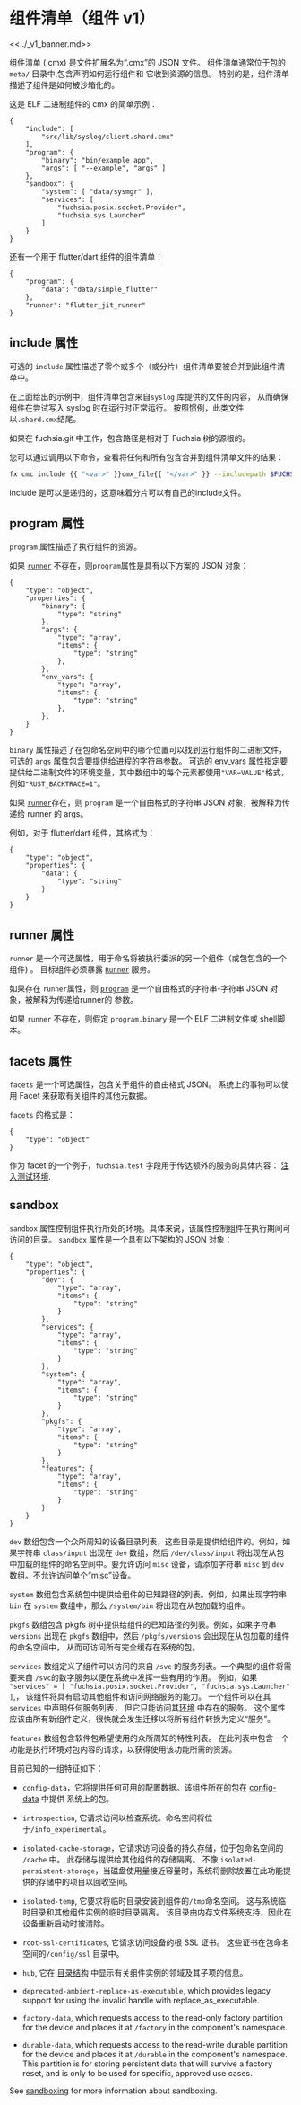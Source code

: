 <!--
# Component manifests (Components v1)

<<../_v1_banner.md>>

A component manifest (.cmx) is a JSON file with the file extension `.cmx`.
Component manifests are often located in a package’s `meta/` directory. The
manifest contains information that declares how to run the component and what
resources it receives. In particular, the component manifest describes how
the component is sandboxed.

Here's a simple example of a cmx for an ELF binary component:

```
{
    "include": [
        "src/lib/syslog/client.shard.cmx"
    ],
    "program": {
        "binary": "bin/example_app",
        "args": [ "--example", "args" ]
    },
    "sandbox": {
        "system": [ "data/sysmgr" ],
        "services": [
            "fuchsia.posix.socket.Provider",
            "fuchsia.sys.Launcher"
        ]
    }
}
```

And one for a flutter/dart component:

```
{
    "program": {
        "data": "data/simple_flutter"
    },
    "runner": "flutter_jit_runner"
}
```
-->

# 组件清单（组件 v1）

<<../_v1_banner.md>>

组件清单 (.cmx) 是文件扩展名为“.cmx”的 JSON 文件。
组件清单通常位于包的 `meta/` 目录中,包含声明如何运行组件和
它收到资源的信息。 特别的是，组件清单描述了组件是如何被沙箱化的。

这是 ELF 二进制组件的 cmx 的简单示例：
```
{
    "include": [
        "src/lib/syslog/client.shard.cmx"
    ],
    "program": {
        "binary": "bin/example_app",
        "args": [ "--example", "args" ]
    },
    "sandbox": {
        "system": [ "data/sysmgr" ],
        "services": [
            "fuchsia.posix.socket.Provider",
            "fuchsia.sys.Launcher"
        ]
    }
}
```

还有一个用于 flutter/dart 组件的组件清单：

```
{
    "program": {
        "data": "data/simple_flutter"
    },
    "runner": "flutter_jit_runner"
}
```

<!--

## include

The optional `include` property describes zero or more other component manifest
files (or shards) to be merged into this component manifest.

In the example given above, the component manifest is including contents from a
file provided by the `syslog` library, thus ensuring that the component
functions correctly at runtime if it attempts to write to syslog. By convention
such files end with `.shard.cmx`.

If working in fuchsia.git, include paths are relative to the source root of the
Fuchsia tree.

You can review the outcome of merging any and all includes into a component
manifest file by invoking the following command:

```sh
fx cmc include {{ "<var>" }}cmx_file{{ "</var>" }} --includepath $FUCHSIA_DIR
```

Includes can be recursive, meaning that shards can have their own includes.

-->

## include 属性

可选的 `include` 属性描述了零个或多个（或分片）组件清单要被合并到此组件清单中。

在上面给出的示例中，组件清单包含来自`syslog` 库提供的文件的内容，
从而确保组件在尝试写入 syslog 时在运行时正常运行。 按照惯例，此类文件以`.shard.cmx`结尾。

如果在 fuchsia.git 中工作，包含路径是相对于 Fuchsia 树的源根的。

您可以通过调用以下命令，查看将任何和所有包含合并到组件清单文件的结果：

```sh
fx cmc include {{ "<var>" }}cmx_file{{ "</var>" }} --includepath $FUCHSIA_DIR
```
include 是可以是递归的，这意味着分片可以有自己的include文件。

<!--
## program

The `program` property describes the resources to execute the component.

If [`runner`](#runner) is absent, the `program` property is a JSON object with
the following schema:

```
{
    "type": "object",
    "properties": {
        "binary": {
            "type": "string"
        },
        "args": {
            "type": "array",
            "items": {
                "type": "string"
            },
        },
        "env_vars": {
            "type": "array",
            "items": {
                "type": "string"
            },
        },
    }
}
```

The `binary` property describes where in the package namespace to find the
binary to run the component, and the optional `args` property contains the
string arguments to be provided to the process. The optional `env_vars`
property specifies environment variables to provide to the binary where
each element in the array uses the format `"VAR=VALUE"`, for example 
`"RUST_BACKTRACE=1"`.

If [`runner`](#runner) is present, `program` is a freeform string-string JSON
object interpreted as args to pass to the runner.

For instance, for a flutter/dart component, its format is:

```
{
    "type": "object",
    "properties": {
        "data": {
            "type": "string"
        }
    }
}
```

Where `data` should describe the location of the flutter/dart binaries. By
default, it is under `data/<component-name>`.

-->

## program 属性

`program` 属性描述了执行组件的资源。

如果  [`runner`](#runner)  不存在，则`program`属性是具有以下方案的 JSON 对象：
```
{
    "type": "object",
    "properties": {
        "binary": {
            "type": "string"
        },
        "args": {
            "type": "array",
            "items": {
                "type": "string"
            },
        },
        "env_vars": {
            "type": "array",
            "items": {
                "type": "string"
            },
        },
    }
}
```

`binary` 属性描述了在包命名空间中的哪个位置可以找到运行组件的二进制文件，可选的 `args` 属性包含要提供给进程的字符串参数。
可选的 env_vars 属性指定要提供给二进制文件的环境变量，其中数组中的每个元素都使用`"VAR=VALUE"`格式，例如`"RUST_BACKTRACE=1"`。

如果 [`runner`](#runner)存在，则  `program` 是一个自由格式的字符串 JSON 对象，被解释为传递给 runner 的 args。

例如，对于 flutter/dart 组件，其格式为：

```
{
    "type": "object",
    "properties": {
        "data": {
            "type": "string"
        }
    }
}
```
<!--

## runner

`runner` is an optional property that names another component (or a package
that contains one) to which execution is to be delegated. The target component
must expose the [`Runner`][runner] service.

If `runner` is present, [`program`](#program) is a freeform string-string JSON
object interpreted as args to pass to the runner.

If `runner` is absent, it is assumed that `program.binary` is an ELF binary or
shell script.

The `runner` property is a JSON string.
-->

## runner 属性

`runner` 是一个可选属性，用于命名将被执行委派的另一个组件（或包包含的一个组件) 。
目标组件必须暴露 [`Runner`][runner] 服务。

如果存在 `runner`属性，则 [`program`](#program) 是一个自由格式的字符串-字符串 JSON
对象，被解释为传递给runner的 参数。

如果 `runner` 不存在，则假定 `program.binary` 是一个 ELF 二进制文件或 shell脚本。

<!--

## facets

`facets` is an optional property that contains free-form JSON about the
component. Facets can be consumed by things on the system to acquire additional
metadata about a component.

The schema for `facets` is:

```
{
    "type": "object"
}
```

As an example of a facet, the `fuchsia.test` field is used to convey what
additional services should be
[injected into testing environments][test-components].

-->

## facets 属性

`facets` 是一个可选属性，包含关于组件的自由格式 JSON。
系统上的事物可以使用 Facet 来获取有关组件的其他元数据。

`facets` 的格式是：
```
{
    "type": "object"
}
```

作为 facet 的一个例子，`fuchsia.test` 字段用于传达额外的服务的具体内容：
[注入测试环境][test-components].

<!--

## sandbox

The `sandbox` property controls the environment in which the component
executes. Specifically, the property controls which directories the component
can access during execution.


The `sandbox` property is a JSON object with the following schema:

```
{
    "type": "object",
    "properties": {
        "dev": {
            "type": "array",
            "items": {
                "type": "string"
            }
        },
        "services": {
            "type": "array",
            "items": {
                "type": "string"
            }
        },
        "system": {
            "type": "array",
            "items": {
                "type": "string"
            }
        },
        "pkgfs": {
            "type": "array",
            "items": {
                "type": "string"
            }
        },
        "features": {
            "type": "array",
            "items": {
                "type": "string"
            }
        }
    }
}
```

-->

## sandbox

`sandbox` 属性控制组件执行所处的环境。具体来说，该属性控制组件在执行期间可访问的目录。
`sandbox` 属性是一个具有以下架构的 JSON 对象：

```
{
    "type": "object",
    "properties": {
        "dev": {
            "type": "array",
            "items": {
                "type": "string"
            }
        },
        "services": {
            "type": "array",
            "items": {
                "type": "string"
            }
        },
        "system": {
            "type": "array",
            "items": {
                "type": "string"
            }
        },
        "pkgfs": {
            "type": "array",
            "items": {
                "type": "string"
            }
        },
        "features": {
            "type": "array",
            "items": {
                "type": "string"
            }
        }
    }
}
```

<!--
The `dev` array contains a list of well-known device directories that are
provided to the component. For example, if the string `class/input` appears in
the `dev` array, then `/dev/class/input` will appear in the namespaces of components
loaded from the package. To allow access to a `misc` device, add the string `misc`
to the `dev` array. Allowing access to individual `misc` devices is not possible.

-->

`dev` 数组包含一个众所周知的设备目录列表，这些目录是提供给组件的。例如，如果字符串 `class/input` 出现在
`dev` 数组，然后 `/dev/class/input` 将出现在从包中加载的组件的命名空间中。要允许访问 `misc` 设备，请添加字符串 `misc`
到 `dev` 数组。不允许访问单个“misc”设备。

<!--
The `system` array contains a list of well-known paths within the system package
that are provided to the component. For example, if the string `bin` appears
in the `system` array, then `/system/bin` will appear in the namespaces of
components loaded from the package.

The `pkgfs` array contains a list of well-known paths within the pkgfs tree
that are provided to the component. For example, if the string `versions`
appears in the `pkgfs` array, then `/pkgfs/versions` will appear in the
namespaces of components loaded from the package, providing access to all
packages fully cached on the system.
-->

`system` 数组包含系统包中提供给组件的已知路径的列表。例如，如果出现字符串`bin`
在 `system` 数组中，那么 `/system/bin` 将出现在从包加载的组件。

`pkgfs` 数组包含 pkgfs 树中提供给组件的已知路径的列表。例如，如果字符串 `versions`
出现在 `pkgfs` 数组中，然后 `/pkgfs/versions` 会出现在从包加载的组件的命名空间中，
从而可访问所有完全缓存在系统的包。

<!--
The `services` array defines a list of services from `/svc` that the
component may access. A typical component will require a number services from
`/svc` in order to play some useful role in the system. For example, if
`"services" = [ "fuchsia.posix.socket.Provider", "fuchsia.sys.Launcher" ]`, the
component will have the ability to launch other components and access network
services. A component may declare any list of services in its `services`,
but it will only be able to access services present in its
[environment](/docs/glossary.md#environment). This property should be defined by
all new components, and soon a migration will take place to convert all
components to define `services`.
-->

`services` 数组定义了组件可以访问的来自 `/svc` 的服务列表。一个典型的组件将需要来自
`/svc`的数字服务以便在系统中发挥一些有用的作用。 例如，如果
`"services" = [ "fuchsia.posix.socket.Provider", "fuchsia.sys.Launcher" ]`,，
该组件将具有启动其他组件和访问网络服务的能力。 一个组件可以在其`services` 中声明任何服务列表，
但它只能访问其[环境](/docs/glossary.md#environment) 中存在的服务。
这个属性应该由所有新组件定义，很快就会发生迁移以将所有组件转换为定义“服务”。

<!--
The `features` array contains a list of well-known features that the package
wishes to use. Including a feature in this list is a request for the environment
in which the contents of the package execute to be given the resources required
to use that feature.

The set of currently known features are as follows:
-->

`features` 数组包含软件包希望使用的众所周知的特性列表。
在此列表中包含一个功能是执行环境对包内容的请求，以获得使用该功能所需的资源。

目前已知的一组特征如下：
<!--
- `config-data`, which will provide any configuration data available to the
  package this component is in that was provided in the [config-data](/docs/development/components/data.md)
  package on the system.

- `introspection`, which requests access to introspect the system. The
  introspection namespace will be located at `/info_experimental`.

- `isolated-cache-storage`, which requests access to persistent storage for the
  device, located in `/cache` in the package's namespace. This storage is
  isolated from the storage provided to other components. Unlike
  `isolated-persistent-storage`, items placed in the storage provided by this
  feature will be deleted by the system to reclaim space when disk usage is
  nearing capacity.

-->

- `config-data`，它将提供任何可用的配置数据。该组件所在的包在 [config-data](/docs/development/components/data.md) 中提供
  系统上的包。

- `introspection`, 它请求访问以检查系统。命名空间将位于`/info_experimental`。

- `isolated-cache-storage`，它请求访问设备的持久存储，位于包命名空间的 `/cache` 中。 此存储与提供给其他组件的存储隔离。 不像
  `isolated-persistent-storage`，当磁盘使用量接近容量时，系统将删除放置在此功能提供的存储中的项目以回收空间。

<!--

- `isolated-temp`, which requests that a temp directory be installed into the
  component's namespace at `/tmp`. This is isolated from the system temp and
  the temp directories of other component instances. This directory is backed by
  an in-memory filesystem, and is thus cleared on device reboots.

- `root-ssl-certificates`, which requests access to the root SSL certificates
  for the device. These certificates are provided in the `/config/ssl` directory
  in the package's namespace.

- `hub`, which shows information about the component instance's realm and its
  children in a [directory structure][hub].
-->

- `isolated-temp`, 它要求将临时目录安装到组件的`/tmp`命名空间。 这与系统临时目录和其他组件实例的临时目录隔离。
  该目录由内存文件系统支持，因此在设备重新启动时被清除。

- `root-ssl-certificates`, 它请求访问设备的根 SSL 证书。 这些证书在包命名空间的`/config/ssl` 目录中。

- `hub`, 它在 [目录结构][hub] 中显示有关组件实例的领域及其子项的信息。

<!--

- `deprecated-shell`, which requests access to the resources appropriate for an
  interactive command line. Typically, shells are granted access to all the
  resources available in the current environment. The `deprecated-shell` feature
  also implies the `root-ssl-certificates` and `hub` features.
  As the name suggests, this feature is to be removed. Current uses of this
  feature are explicitly allowlisted, and new uses are discouraged.

- `shell-commands`, which requests access to the currently available shell
  binaries (note: not "installed", but "available"). Binaries are mapped into
  `/bin` in the requesters namespace. Running these commands may require the
  `fuchsia.process.Resolver` and `fuchsia.process.Launcher` services also
  be requested.

- `vulkan`, which requests access to the resources required to use the Vulkan
  graphics interface. This adds layer configuration data in the `/config/vulkan`
  directory in the package's namespace.

-->

- `deprecated-ambient-replace-as-executable`, which provides legacy support for
  using the invalid handle with replace_as_executable.

- `factory-data`, which requests access to the read-only factory partition for
  the device and places it at `/factory` in the component's namespace.

- `durable-data`, which requests access to the read-write durable partition for
  the device and places it at `/durable` in the component's namespace. This
  partition is for storing persistent data that will survive a factory reset,
  and is only to be used for specific, approved use cases.

See [sandboxing](/docs/concepts/process/sandboxing.md) for more information about sandboxing.

[hub]: /docs/concepts/components/v1/hub.md
[runner]: /sdk/fidl/fuchsia.sys/runner.fidl
[test-components]: /docs/concepts/testing/v1_test_component.md
